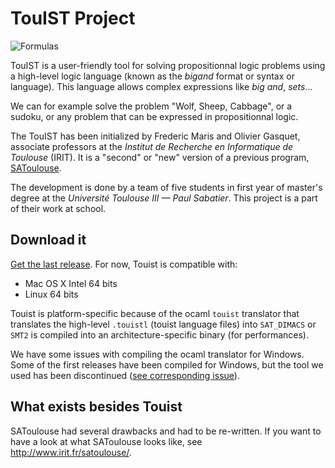 TouIST Project
==============
![Formulas](https://cloud.githubusercontent.com/assets/2195781/7631376/8b0a1e66-fa41-11e4-9d14-5fd39da7c494.png)

TouIST is a user-friendly tool for solving propositionnal logic problems using a high-level logic language (known as the _bigand_ format or syntax or language). This language allows complex expressions like _big and_, _sets_... 

We can for example solve the problem "Wolf, Sheep, Cabbage", or a sudoku, or any problem that can be expressed in propositionnal logic.

The TouIST has been initialized by Frederic Maris and Olivier Gasquet, associate professors at the _Institut de Recherche en Informatique de Toulouse_ (IRIT). It is a "second" or "new" version of a previous program, [SAToulouse](http://www.irit.fr/satoulouse/).

The development is done by a team of five students in first year of master's degree at the _Université Toulouse III — Paul Sabatier_. This project is a part of their work at school.

## Download it
[Get the last release](https://github.com/olzd/touist/releases). For now, Touist is compatible with:

- Mac OS X Intel 64 bits
- Linux 64 bits

Touist is platform-specific because of the ocaml `touist` translator that translates the high-level `.touistl` (touist language files) into `SAT_DIMACS` or `SMT2` is compiled into an architecture-specific binary (for performances).

We have some issues with compiling the ocaml translator for Windows. Some of the first releases have been compiled for Windows, but the tool we used has been discontinued ([see corresponding issue](https://github.com/olzd/touist/issues/5)).

## What exists besides Touist
SAToulouse had several drawbacks and had to be re-written. If you want to have a look at what SAToulouse looks like, see http://www.irit.fr/satoulouse/.
